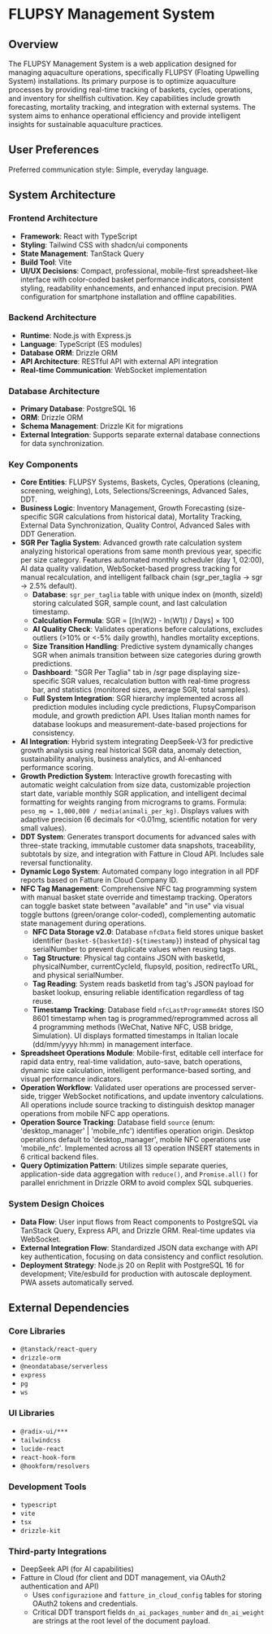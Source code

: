 # FLUPSY Management System

## Overview
The FLUPSY Management System is a web application designed for managing aquaculture operations, specifically FLUPSY (Floating Upwelling System) installations. Its primary purpose is to optimize aquaculture processes by providing real-time tracking of baskets, cycles, operations, and inventory for shellfish cultivation. Key capabilities include growth forecasting, mortality tracking, and integration with external systems. The system aims to enhance operational efficiency and provide intelligent insights for sustainable aquaculture practices.

## User Preferences
Preferred communication style: Simple, everyday language.

## System Architecture

### Frontend Architecture
- **Framework**: React with TypeScript
- **Styling**: Tailwind CSS with shadcn/ui components
- **State Management**: TanStack Query
- **Build Tool**: Vite
- **UI/UX Decisions**: Compact, professional, mobile-first spreadsheet-like interface with color-coded basket performance indicators, consistent styling, readability enhancements, and enhanced input precision. PWA configuration for smartphone installation and offline capabilities.

### Backend Architecture
- **Runtime**: Node.js with Express.js
- **Language**: TypeScript (ES modules)
- **Database ORM**: Drizzle ORM
- **API Architecture**: RESTful API with external API integration
- **Real-time Communication**: WebSocket implementation

### Database Architecture
- **Primary Database**: PostgreSQL 16
- **ORM**: Drizzle ORM
- **Schema Management**: Drizzle Kit for migrations
- **External Integration**: Supports separate external database connections for data synchronization.

### Key Components
- **Core Entities**: FLUPSY Systems, Baskets, Cycles, Operations (cleaning, screening, weighing), Lots, Selections/Screenings, Advanced Sales, DDT.
- **Business Logic**: Inventory Management, Growth Forecasting (size-specific SGR calculations from historical data), Mortality Tracking, External Data Synchronization, Quality Control, Advanced Sales with DDT Generation.
- **SGR Per Taglia System**: Advanced growth rate calculation system analyzing historical operations from same month previous year, specific per size category. Features automated monthly scheduler (day 1, 02:00), AI data quality validation, WebSocket-based progress tracking for manual recalculation, and intelligent fallback chain (sgr_per_taglia → sgr → 2.5% default).
  - **Database**: `sgr_per_taglia` table with unique index on (month, sizeId) storing calculated SGR, sample count, and last calculation timestamp.
  - **Calculation Formula**: SGR = [(ln(W2) - ln(W1)) / Days] × 100
  - **AI Quality Check**: Validates operations before calculations, excludes outliers (>10% or <-5% daily growth), handles mortality exceptions.
  - **Size Transition Handling**: Predictive system dynamically changes SGR when animals transition between size categories during growth predictions.
  - **Dashboard**: "SGR Per Taglia" tab in /sgr page displaying size-specific SGR values, recalculation button with real-time progress bar, and statistics (monitored sizes, average SGR, total samples).
  - **Full System Integration**: SGR hierarchy implemented across all prediction modules including cycle predictions, FlupsyComparison module, and growth prediction API. Uses Italian month names for database lookups and measurement-date-based projections for consistency.
- **AI Integration**: Hybrid system integrating DeepSeek-V3 for predictive growth analysis using real historical SGR data, anomaly detection, sustainability analysis, business analytics, and AI-enhanced performance scoring.
- **Growth Prediction System**: Interactive growth forecasting with automatic weight calculation from size data, customizable projection start date, variable monthly SGR application, and intelligent decimal formatting for weights ranging from micrograms to grams. Formula: `peso_mg = 1,000,000 / media(animali_per_kg)`. Displays values with adaptive precision (6 decimals for <0.01mg, scientific notation for very small values).
- **DDT System**: Generates transport documents for advanced sales with three-state tracking, immutable customer data snapshots, traceability, subtotals by size, and integration with Fatture in Cloud API. Includes sale reversal functionality.
- **Dynamic Logo System**: Automated company logo integration in all PDF reports based on Fatture in Cloud Company ID.
- **NFC Tag Management**: Comprehensive NFC tag programming system with manual basket state override and timestamp tracking. Operators can toggle basket state between "available" and "in use" via visual toggle buttons (green/orange color-coded), complementing automatic state management during operations.
  - **NFC Data Storage v2.0**: Database `nfcData` field stores unique basket identifier (`basket-${basketId}-${timestamp}`) instead of physical tag serialNumber to prevent duplicate values when reusing tags.
  - **Tag Structure**: Physical tag contains JSON with basketId, physicalNumber, currentCycleId, flupsyId, position, redirectTo URL, and physical serialNumber.
  - **Tag Reading**: System reads basketId from tag's JSON payload for basket lookup, ensuring reliable identification regardless of tag reuse.
  - **Timestamp Tracking**: Database field `nfcLastProgrammedAt` stores ISO 8601 timestamp when tag is programmed/reprogrammed across all 4 programming methods (WeChat, Native NFC, USB bridge, Simulation). UI displays formatted timestamps in Italian locale (dd/mm/yyyy hh:mm) in management interface.
- **Spreadsheet Operations Module**: Mobile-first, editable cell interface for rapid data entry, real-time validation, auto-save, batch operations, dynamic size calculation, intelligent performance-based sorting, and visual performance indicators.
- **Operation Workflow**: Validated user operations are processed server-side, trigger WebSocket notifications, and update inventory calculations. All operations include source tracking to distinguish desktop manager operations from mobile NFC app operations.
- **Operation Source Tracking**: Database field `source` (enum: 'desktop_manager' | 'mobile_nfc') identifies operation origin. Desktop operations default to 'desktop_manager', mobile NFC operations use 'mobile_nfc'. Implemented across all 13 operation INSERT statements in 6 critical backend files.
- **Query Optimization Pattern**: Utilizes simple separate queries, application-side data aggregation with `reduce()`, and `Promise.all()` for parallel enrichment in Drizzle ORM to avoid complex SQL subqueries.

### System Design Choices
- **Data Flow**: User input flows from React components to PostgreSQL via TanStack Query, Express API, and Drizzle ORM. Real-time updates via WebSocket.
- **External Integration Flow**: Standardized JSON data exchange with API key authentication, focusing on data consistency and conflict resolution.
- **Deployment Strategy**: Node.js 20 on Replit with PostgreSQL 16 for development; Vite/esbuild for production with autoscale deployment. PWA assets automatically served.

## External Dependencies

### Core Libraries
- `@tanstack/react-query`
- `drizzle-orm`
- `@neondatabase/serverless`
- `express`
- `pg`
- `ws`

### UI Libraries
- `@radix-ui/***`
- `tailwindcss`
- `lucide-react`
- `react-hook-form`
- `@hookform/resolvers`

### Development Tools
- `typescript`
- `vite`
- `tsx`
- `drizzle-kit`

### Third-party Integrations
- DeepSeek API (for AI capabilities)
- Fatture in Cloud (for client and DDT management, via OAuth2 authentication and API)
    - Uses `configurazione` and `fatture_in_cloud_config` tables for storing OAuth2 tokens and credentials.
    - Critical DDT transport fields `dn_ai_packages_number` and `dn_ai_weight` are strings at the root level of the document payload.